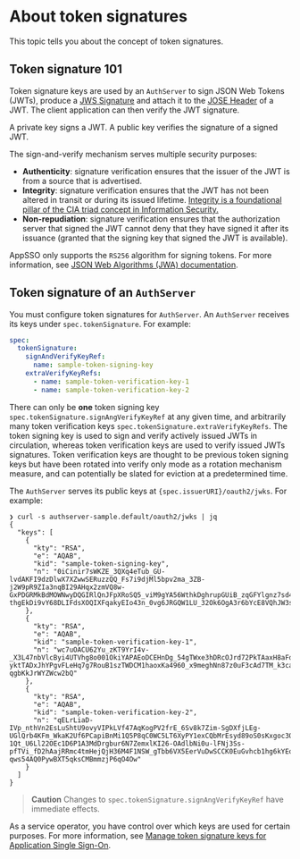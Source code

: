 # About token signatures

This topic tells you about the concept of token signatures.

## Token signature 101

Token signature keys are used by an `AuthServer` to sign JSON Web Tokens (JWTs), produce
a [JWS Signature](https://www.rfc-editor.org/rfc/rfc7515) and attach it to
the [JOSE Header](https://www.rfc-editor.org/rfc/rfc7515#section-4) of a JWT. The client application can then verify the JWT signature.

A private key signs a JWT. A public key verifies the signature of a signed JWT.

The sign-and-verify mechanism serves multiple security purposes:

- **Authenticity**: signature verification ensures that the issuer of the JWT is from a source that is advertised.
- **Integrity**: signature verification ensures that the JWT has not been altered in transit or during its issued
  lifetime. [Integrity is a foundational pillar of the CIA triad concept in Information Security.](https://www.nccoe.nist.gov/publication/1800-25/VolA/index.html)
- **Non-repudiation**: signature verification ensures that the authorization server that signed the JWT cannot deny that
  they have signed it after its issuance (granted that the signing key that signed the JWT is available).

AppSSO only supports the `RS256` algorithm for signing tokens. For more information, see [JSON Web Algorithms (JWA) documentation](https://www.rfc-editor.org/rfc/rfc7518#section-3).

## Token signature of an `AuthServer`

You must configure token signatures for `AuthServer`. An `AuthServer` receives its keys under `spec.tokenSignature`. For example:

```yaml
spec:
  tokenSignature:
    signAndVerifyKeyRef:
      name: sample-token-signing-key
    extraVerifyKeyRefs:
      - name: sample-token-verification-key-1
      - name: sample-token-verification-key-2
```

There can only be **one** token signing key `spec.tokenSignature.signAngVerifyKeyRef` at any given time, and arbitrarily
many token verification keys `spec.tokenSignature.extraVerifyKeyRefs`. The token signing key is used to sign and verify
actively issued JWTs in circulation, whereas token verification keys are used to verify issued JWTs signatures. Token
verification keys are thought to be previous token signing keys but have been rotated into verify only mode as a
rotation mechanism measure, and can potentially be slated for eviction at a predetermined time.

The `AuthServer` serves its public keys at `{spec.issuerURI}/oauth2/jwks`. For example:

```shell
❯ curl -s authserver-sample.default/oauth2/jwks | jq
{
  "keys": [
    {
      "kty": "RSA",
      "e": "AQAB",
      "kid": "sample-token-signing-key",
      "n": "0iCinir7sWKZE_3QXq4eTub_GU-lvdAKFI9dzDlwX7XZwwSERuzzQQ_Fs7i9djMl5bpv2ma_3ZB-j2W9pR9ZIa3nqBI29AHqx2zmVQ8w-GxPDGRMkBdMOWNwyDQGIRlQnJFpXRoSQ5_viM9gYA56WthkDghrupGUiB_zqGFYlgnz7sd4lC-thgEkDi9vY68DLIFdsXOQIXFqakyEIo43n_0vg6JRGQW1LU_32Ok6OgA3r6bYcE8VQhJW3sE1qOSFcP0JrPA3YgmTNuDV6GoCLZeMxDdMDKdDcH5UgERLQe1qMMKwlMCeKamOWgo9eBvcFnWNR0I_MJV6F14U1WbIcQ"
    },
    {
      "kty": "RSA",
      "e": "AQAB",
      "kid": "sample-token-verification-key-1",
      "n": "wc7uOACU62Yu_zKT9YrI4v-_X3L47nbVlcByi4UTVhg8o001OkiYAPAEoDCEHnDg_54gTWxe3hDRcOJrd72PkTAaxH8aFdikoyakRVG9NvAPbcfzvI8R8plepUbs1U7TPPDEDARm_fZX6QdVyz0CTSafrz-yktTADxJhYPgvFLeHq7g7RouB1szTWDCM1haoxKa4960_x9meghNn87z0uF3cAd7TM_k3capYnxNOUT5g1vjJ05Vk14JUl4R294OpMXPCGcFuvu9auXeBqXyKxxTAnLkDdNrgtT0FJHwnh4RGnrNqjYZOwlRvGbzwQ7du97aU2-qgbKkJrWYZWcw2bQ"
    },
    {
      "kty": "RSA",
      "e": "AQAB",
      "kid": "sample-token-verification-key-2",
      "n": "qELrLiaD-IVp_nthVn2EsLuShtU9ovyVIPkLVf47AqKogPV2frE_6Sv8k7Zim-SgDXfjLEg-UGlQrb4KFm_WkaK2Uf6PCapiBnMi1Q5P8qC0WC5LT6XyPY1exCQbMrEsyd89oS0sKxgoc3Qv0XV24jGYiWQyJ7I0Rub_QEldGM_dSlfbI-1Qt_U6Ll22OEc1D6P1A3MdDrgbur6N7ZemxlKI26-OAdlbNi0u-lFNj3Ss-pfTVi_fD2hAajRRmc4tmHejQjH36M4F1NSW_gTbb6VX5EerVuDwSCCK0EuGvhcb1hg6kYEoO-qws54AQ0PywBXT5qksCMBmmzjP6qO4Ow"
    }
  ]
}
```

>**Caution** Changes to `spec.tokenSignature.signAngVerifyKeyRef` have immediate effects.

As a service operator, you have control over which keys are used for certain purposes.
For more information, see [Manage token signature keys for Application Single Sign-On](../how-to-guides/service-operators/token-signature.hbs.md).